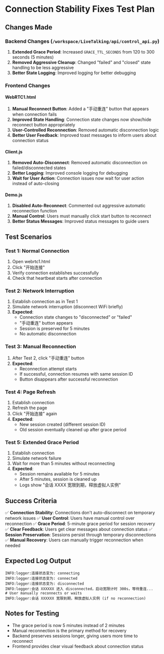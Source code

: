 # Connection Stability Fixes Test Plan

## Changes Made

### Backend Changes (`/workspace/LiveTalking/api/control_api.py`)
1. **Extended Grace Period**: Increased `GRACE_TTL_SECONDS` from 120 to 300 seconds (5 minutes)
2. **Removed Aggressive Cleanup**: Changed "failed" and "closed" state handling to be less aggressive
3. **Better State Logging**: Improved logging for better debugging

### Frontend Changes

#### WebRTC1.html
1. **Manual Reconnect Button**: Added a "手动重连" button that appears when connection fails
2. **Improved State Handling**: Connection state changes now show/hide reconnect button appropriately
3. **User-Controlled Reconnection**: Removed automatic disconnection logic
4. **Better User Feedback**: Improved toast messages to inform users about connection status

#### Client.js
1. **Removed Auto-Disconnect**: Removed automatic disconnection on failed/disconnected states
2. **Better Logging**: Improved console logging for debugging
3. **Wait for User Action**: Connection issues now wait for user action instead of auto-closing

#### Demo.js
1. **Disabled Auto-Reconnect**: Commented out aggressive automatic reconnection function
2. **Manual Control**: Users must manually click start button to reconnect
3. **Better Status Messages**: Improved status messages to guide users

## Test Scenarios

### Test 1: Normal Connection
1. Open webrtc1.html
2. Click "开始连接"
3. Verify connection establishes successfully
4. Check that heartbeat starts after connection

### Test 2: Network Interruption
1. Establish connection as in Test 1
2. Simulate network interruption (disconnect WiFi briefly)
3. **Expected**: 
   - Connection state changes to "disconnected" or "failed"
   - "手动重连" button appears
   - Session is preserved for 5 minutes
   - No automatic disconnection

### Test 3: Manual Reconnection
1. After Test 2, click "手动重连" button
2. **Expected**:
   - Reconnection attempt starts
   - If successful, connection resumes with same session ID
   - Button disappears after successful reconnection

### Test 4: Page Refresh
1. Establish connection
2. Refresh the page
3. Click "开始连接" again
4. **Expected**:
   - New session created (different session ID)
   - Old session eventually cleaned up after grace period

### Test 5: Extended Grace Period
1. Establish connection
2. Simulate network failure
3. Wait for more than 5 minutes without reconnecting
4. **Expected**:
   - Session remains available for 5 minutes
   - After 5 minutes, session is cleaned up
   - Logs show "会话 XXXX 宽限到期，释放虚拟人实例"

## Success Criteria

✅ **Connection Stability**: Connections don't auto-disconnect on temporary network issues
✅ **User Control**: Users have manual control over reconnection
✅ **Grace Period**: 5-minute grace period for session recovery
✅ **Clear Feedback**: Users get clear messages about connection status
✅ **Session Preservation**: Sessions persist through temporary disconnections
✅ **Manual Recovery**: Users can manually trigger reconnection when needed

## Expected Log Output

```
INFO:logger:连接状态变为: connecting
INFO:logger:连接状态变为: connected
INFO:logger:连接状态变为: disconnected
INFO:logger:会话 XXXXXX 进入 disconnected，启动宽限计时 300s，等待重连...
# User manually reconnects or waits
INFO:logger:会话 XXXXXX 宽限到期，释放虚拟人实例 (if no reconnection)
```

## Notes for Testing

- The grace period is now 5 minutes instead of 2 minutes
- Manual reconnection is the primary method for recovery
- Backend preserves sessions longer, giving users more time to reconnect
- Frontend provides clear visual feedback about connection status